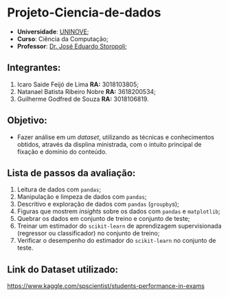 # Projeto-Ciencia-de-dados
- **Universidade**: [UNINOVE](https://www.uninove.br);
- **Curso**: Ciência da Computação;
- **Professor**: [Dr. José Eduardo Storopoli](https://storopoli.io);

## Integrantes:

1. Icaro Saide Feijó de Lima **RA:** 3018103805;
2. Natanael Batista Ribeiro Nobre **RA:** 3618200534;
3. Guilherme Godfred de Souza **RA:** 3018106819.

## Objetivo:

- Fazer análise em um *dataset*, utilizando as técnicas e conhecimentos obtidos, através da displina ministrada, com o  intuito principal de fixação e domínio do conteúdo.

## Lista de passos da avaliação:

1. Leitura de dados com `pandas`;
2. Manipulação e limpeza de dados com `pandas`;
3. Descritivo e exploração de dados com `pandas` (`groupby`s);
4. Figuras que mostrem *insights* sobre os dados com `pandas` e `matplotlib`;
5. Quebrar os dados em conjunto de treino e conjunto de teste;
6. Treinar um estimador do `scikit-learn` de aprendizagem supervisionada (regressor ou classificador) no conjunto de treino;
7. Verificar o desempenho do estimador do `scikit-learn` no conjunto de teste.


## Link do Dataset utilizado:
https://www.kaggle.com/spscientist/students-performance-in-exams
